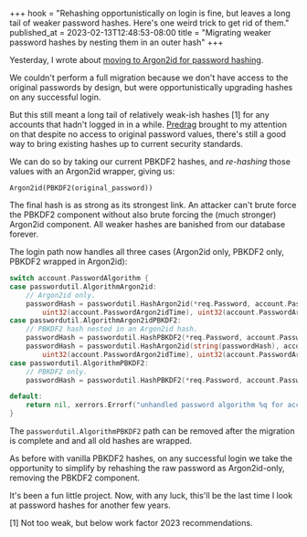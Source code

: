 +++
hook = "Rehashing opportunistically on login is fine, but leaves a long tail of weaker password hashes. Here's one weird trick to get rid of them."
published_at = 2023-02-13T12:48:53-08:00
title = "Migrating weaker password hashes by nesting them in an outer hash"
+++

Yesterday, I wrote about [moving to Argon2id for password hashing](/fragments/password-hashing).

We couldn't perform a full migration because we don't have access to the original passwords by design, but were opportunistically upgrading hashes on any successful login.

But this still meant a long tail of relatively weak-ish hashes [1] for any accounts that hadn't logged in in a while. [Predrag](https://twitter.com/PredragGruevski) brought to my attention on that despite no access to original password values, there's still a good way to bring existing hashes up to current security standards.

We can do so by taking our current PBKDF2 hashes, and _re-hashing_ those values with an Argon2id wrapper, giving us:

    Argon2id(PBKDF2(original_password))
		
The final hash is as strong as its strongest link. An attacker can't brute force the PBKDF2 component without also brute forcing the (much stronger) Argon2id component. All weaker hashes are banished from our database forever.

The login path now handles all three cases (Argon2id only, PBKDF2 only, PBKDF2 wrapped in Argon2id):

``` go
switch account.PasswordAlgorithm {
case passwordutil.AlgorithmArgon2id:
    // Argon2id only.
    passwordHash = passwordutil.HashArgon2id(*req.Password, account.PasswordSalt,
        uint32(account.PasswordArgon2idTime), uint32(account.PasswordArgon2idMemory), uint8(account.PasswordArgon2idParallelism))
case passwordutil.AlgorithmArgon2idPBKDF2:
    // PBKDF2 hash nested in an Argon2id hash.
    passwordHash = passwordutil.HashPBKDF2(*req.Password, account.PasswordSalt, int(account.PasswordPBKDF2HashIterations))
    passwordHash = passwordutil.HashArgon2id(string(passwordHash), account.PasswordSalt,
        uint32(account.PasswordArgon2idTime), uint32(account.PasswordArgon2idMemory), uint8(account.PasswordArgon2idParallelism))
case passwordutil.AlgorithmPBKDF2:
    // PBKDF2 only.
    passwordHash = passwordutil.HashPBKDF2(*req.Password, account.PasswordSalt, int(account.PasswordPBKDF2HashIterations))

default:
    return nil, xerrors.Errorf("unhandled password algorithm %q for account %q", account.PasswordAlgorithm, account.ID)
}
```

The `passwordutil.AlgorithmPBKDF2` path can be removed after the migration is complete and and all old hashes are wrapped.

As before with vanilla PBKDF2 hashes, on any successful login we take the opportunity to simplify by rehashing the raw password as Argon2id-only, removing the PBKDF2 component.

It's been a fun little project. Now, with any luck, this'll be the last time I look at password hashes for another few years.

[1] Not too weak, but below work factor 2023 recommendations.
